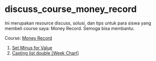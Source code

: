 # discuss_course_money_record

Ini merupakan resource discuss, solusi, dan tips untuk para siswa yang membeli course saya: Money Record.
Semoga bisa membantu.

Course: [Money Record](https://www.youtube.com/watch?v=fDXrfOWGv9U&list=PLMeCG4xYek-PCLmGja0j5FMZdvvMUebq_&index=15)

1. [Set Minus for Value](https://youtu.be/59bEzyGEcWM)
2. [Casting list double \[Week Chart\]](https://youtu.be/HKmazIXe40w)
